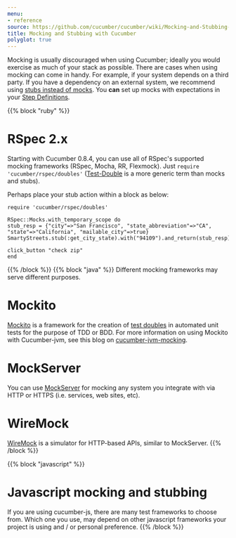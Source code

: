 ```yaml
---
menu:
- reference
source: https://github.com/cucumber/cucumber/wiki/Mocking-and-Stubbing-with-Cucumber/
title: Mocking and Stubbing with Cucumber
polyglot: true
---
```


Mocking is usually discouraged when using Cucumber; ideally you would exercise as much of your stack as possible.
There are cases when using mocking can come in handy. For example, if your system depends on a third party.
If you have a dependency on an external system, we recommend using [stubs instead of mocks](http://martinfowler.com/articles/mocksArentStubs.html).
You **can** set up mocks with expectations in your [Step Definitions](/cucumber/step-definitions/).

{{% block "ruby" %}}
# RSpec 2.x

Starting with Cucumber 0.8.4, you can use all of RSpec's supported mocking frameworks (RSpec, Mocha, RR, Flexmock). 
Just `require 'cucumber/rspec/doubles'` ([Test-Double](http://www.martinfowler.com/bliki/TestDouble.html) is a more generic term than mocks and stubs).

Perhaps place your stub action within a block as below:

```
require 'cucumber/rspec/doubles'

RSpec::Mocks.with_temporary_scope do
stub_resp = {"city"=>"San Francisco", "state_abbreviation"=>"CA", "state"=>"California", "mailable_city"=>true}
SmartyStreets.stub(:get_city_state).with("94109").and_return(stub_resp)

click_button "check zip"
end
```

{{% /block %}}
{{% block "java" %}}
Different mocking frameworks may serve different purposes.

# Mockito
[Mockito](http://mockito.org) is a framework for the creation of [test doubles](http://www.martinfowler.com/bliki/TestDouble.html) in automated unit tests for the purpose of TDD or BDD.
For more information on using Mockito with Cucumber-jvm, see this blog on [cucumber-jvm-mocking](https://zsoltfabok.com/blog/2012/03/cucumber-jvm-mocking/).

# MockServer
You can use [MockServer](http://www.mock-server.com/) for mocking any system you integrate with via HTTP or HTTPS (i.e. services, web sites, etc).

# WireMock
[WireMock](http://wiremock.org/) is a simulator for HTTP-based APIs, similar to MockServer.
{{% /block %}}

{{% block "javascript" %}}
# Javascript mocking and stubbing
If you are using cucumber-js, there are many test frameworks to choose from.
Which one you use, may depend on other javascript frameworks your project is using and / or personal preference.
{{% /block %}}